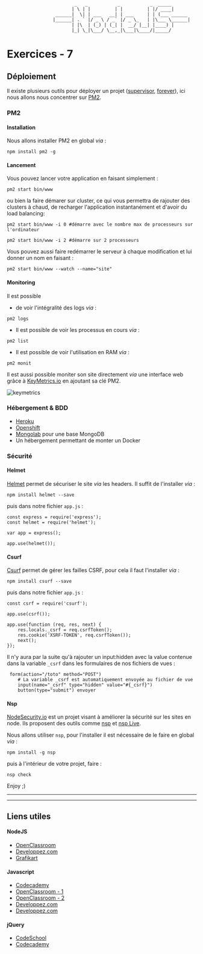 				             _   _           _           _  _____       
				            | \ | |         | |         | |/ ____|      
				      ______|  \| | ___   __| | ___     | | (___ ______ 
				     |______| . ` |/ _ \ / _` |/ _ \_   | |\___ \______|
				            | |\  | (_) | (_| |  __/ |__| |____) |      
				            |_| \_|\___/ \__,_|\___|\____/|_____/       
                                                    
                                                    
                                                    
# Exercices - 7

## Déploiement

Il existe plusieurs outils pour déployer un projet ([supervisor](https://github.com/petruisfan/node-supervisor), [forever](https://github.com/foreverjs/forever)), ici nous allons nous concentrer sur [PM2](https://github.com/Unitech/pm2).

### PM2

#### Installation 

Nous allons installer PM2 en global _via_ : 

```
npm install pm2 -g
```

#### Lancement 

Vous pouvez lancer votre application en faisant simplement : 

```
pm2 start bin/www 
```

ou bien la faire démarer sur cluster, ce qui vous permettra de rajouter des clusters à chaud, de recharger l'application instantanément et d'avoir du load balancing: 

```
pm2 start bin/www -i 0 #démarre avec le nombre max de processeurs sur l'ordinateur 

pm2 start bin/www -i 2 #démarre sur 2 processeurs
```

Vous pouvez aussi faire redémarrer le serveur à chaque modification et lui donner un nom en faisant : 

```
pm2 start bin/www --watch --name="site"
```

#### Monitoring 

Il est possible 

* de voir l'intégralité des logs _via_ : 

```
pm2 logs 
```

* Il est possible de voir les processus en cours _via_ : 

```
pm2 list
```

* Il est possible de voir l'utilisation en RAM _via_ : 

```
pm2 monit 
```

Il est aussi possible moniter son site directement _via_ une interface web grâce à [KeyMetrics.io](https://keymetrics.io/) en ajoutant sa clé PM2. 


![keymetrics](https://keymetrics.io/assets/images/application-demo.png)


### Hébergement & BDD  

* [Heroku](https://www.heroku.com/)
* [Openshift](https://www.openshift.com/)
* [Mongolab](https://mlab.com/) pour une base MongoDB
* Un hébergement permettant de monter un Docker

### Sécurité 

#### Helmet 

[Helmet](https://github.com/helmetjs/helmet) permet de sécuriser le site _via_ les headers. Il suffit de l'installer _via_ : 

```
npm install helmet --save
```

puis dans notre fichier `app.js` : 

```
const express = require('express');
const helmet = require('helmet');

var app = express();

app.use(helmet());
```

#### Csurf

[Csurf](https://github.com/expressjs/csurf) permet de gérer les failles CSRF, pour cela il faut l'installer _via_ : 

```
npm install csurf --save
```

puis dans notre fichier `app.js` : 

```
const csrf = require('csurf');

app.use(csrf());

app.use(function (req, res, next) {
    res.locals._csrf = req.csrfToken();
    res.cookie('XSRF-TOKEN', req.csrfToken());
    next();
});
```

Il n'y aura par la suite qu'à rajouter un input:hidden avec la value contenue dans la variable `_csrf` dans les formulaires de nos fichiers de vues : 

```
 form(action="/toto" method="POST")
 	# La variable _csrf est automatiquement envoyée au fichier de vue
    input(name="_csrf" type="hidden" value="#{_csrf}")
    button(type="submit") envoyer
```

#### Nsp 

[NodeSecurity.io](https://nodesecurity.io/) est un projet visant à améliorer la sécurité sur les sites en node. Ils proposent des outils comme [nsp](https://nodesecurity.io/opensource) et [nsp Live](https://nodesecurity.io/services). 

Nous allons utiliser `nsp`, pour l'installer il est nécessaire de le faire en global _via_ : 
```
npm install -g nsp 
```

puis à l'intérieur de votre projet, faire : 
```
nsp check
```

Enjoy ;) 
__________
__________

## Liens utiles 

#### NodeJS

* [OpenClassroom](https://openclassrooms.com/courses/des-applications-ultra-rapides-avec-node-js)
* [Developpez.com](http://nodejs.developpez.com/tutoriels/javascript/node-js-livre-debutant/)
* [Grafikart](http://www.grafikart.fr/tutoriels/nodejs/nodejs-socketio-tchat-366)

#### Javascript

* [Codecademy](https://www.codecademy.com/tracks/javascript)
* [OpenClassroom - 1](https://openclassrooms.com/courses/tout-sur-le-javascript)
* [OpenClassroom - 2](https://openclassrooms.com/courses/dynamisez-vos-sites-web-avec-javascript)
* [Developpez.com](http://javascript.developpez.com/cours/)
* [Developpez.com](http://javascript.developpez.com/cours/)

#### jQuery

* [CodeSchool](https://www.codeschool.com/courses/try-jquery)
* [Codecademy](https://www.codecademy.com/tracks/jquery)
